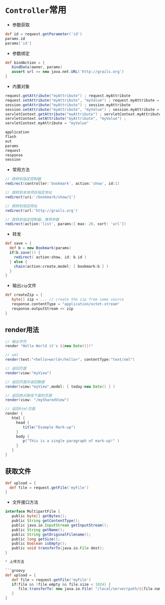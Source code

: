 # `Controller`常用

* 参数获取

```groovy
def id = request.getParameter('id')
params.id
params['id']

```

* 参数绑定

```groovy
def bindAction = {
   bindData(owner, params)
   assert url == new java.net.URL('http://grails.org')
}
```

* 内置对象

```groovy
request.getAttribute("myAttribute") ; request.myAttribute
request.setAttribute("myAttribute", "myValue") ; request.myAttribute = "myValue"
session.getAttribute("myAttribute") ; session.myAttribute
session.setAttribute("myAttribute", "myValue") ; session.myAttribute = "myValue"
servletContext.getAttribute("myAttribute") ; servletContext.myAttribute
servletContext.setAttribute("myAttribute", "myValue") ;
servletContext.myAttribute = "myValue"

application
flash
out
params
request
response
session
```

* 常用方法

```groovy
// 跳转到指定控制器
redirect(controller:'bookmark', action:'show', id:1)

// 跳转到本地项目指定地址
redirect(uri:'/bookmark/show/1')

// 跳转到指定网址
redirect(url:'http://grails.org')

// 跳转到指定控制器，携带参数
redirect(action:'list', params:[ max: 20, sort: 'url'])
```

* 转发

```groovy
def save = {
  def b = new Bookmark(params)
  if(b.save()) {
    redirect( action:show, id: b.id )
  } else {
    chain(action:create,model: [ bookmark:b ] )
  }
}
```

* 输出`zip`文件

```groovy
def createZip = {
   byte[] zip = ... // create the zip from some source
   response.contentType = "application/octet-stream"
   response.outputStream << zip
}
```

## render用法

```groovy
// 输出字符
render "Hello World it's ${new Date()}!"

// xml
render(text:"<hello>world</hello>", contentType:"text/xml")

// 返回页面
render(view:"myView")

// 返回页面并返回数据
render(view:"myView",model: [ today:new Date() ] )

// 返回绝对路径下面的页面
render(view: "/mySharedView")

// 返回html页面
render {
   html {
     head {
        title("Example Mark-up")
     }
     body {
        p("This is a single paragraph of mark-up!" )
     }
   }
}
```

## 获取文件

```groovy
def upload = {
  def file = request.getFile('myFile')
}
```

* 文件接口方法

```groovy
interface MultipartFile {
   public byte[] getBytes();
   public String getContentType();
   public java.io.InputStream getInputStream();
   public String getName();
   public String getOriginalFilename();
   public long getSize();
   public boolean isEmpty();
   public void transferTo(java.io.File dest);
}

* 上传方法

```groovy
def upload = {
   def file = request.getFile('myFile')
   if(file && !file.empty && file.size < 1024) {
      file.transferTo( new java.io.File( "/local/server/path/${file.name}" ) )
   }
}
```
```
